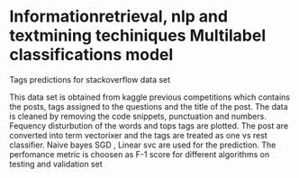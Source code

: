 # Informationretrieval, nlp and textmining techiniques   Multilabel classifications model


Tags predictions for stackoverflow data set


This data set is obtained from kaggle previous competitions which contains the posts, tags assigned to the questions and the title of the post. The data is cleaned by removing the code snippets, punctuation and numbers. Fequency disturbution of the words and tops tags are plotted. The post  are converted into term vectorixer and the tags are treated as one vs rest classifier. Naive bayes SGD , Linear svc are used for the prediction. The perfomance metric is choosen as F-1 score for different algorithms on testing and validation set
